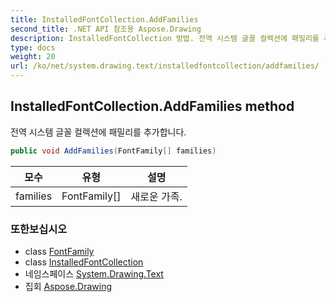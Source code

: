 ```yaml
---
title: InstalledFontCollection.AddFamilies
second_title: .NET API 참조용 Aspose.Drawing
description: InstalledFontCollection 방법. 전역 시스템 글꼴 컬렉션에 패밀리를 추가합니다.
type: docs
weight: 20
url: /ko/net/system.drawing.text/installedfontcollection/addfamilies/
---
```

## InstalledFontCollection.AddFamilies method

전역 시스템 글꼴 컬렉션에 패밀리를 추가합니다.

```csharp
public void AddFamilies(FontFamily[] families)
```

| 모수 | 유형 | 설명 |
| --- | --- | --- |
| families | FontFamily[] | 새로운 가족. |

### 또한보십시오

* class [FontFamily](../../../system.drawing/fontfamily/)
* class [InstalledFontCollection](../)
* 네임스페이스 [System.Drawing.Text](../../installedfontcollection/)
* 집회 [Aspose.Drawing](../../../)


